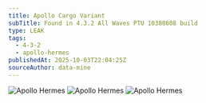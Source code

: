 ```yaml
---
title: Apollo Cargo Variant
subTitle: Found in 4.3.2 All Waves PTU 10388608 build
type: LEAK
tags:
  - 4-3-2
  - apollo-hermes
publishedAt: 2025-10-03T22:04:25Z
sourceAuthor: data-mine
---
```


![Apollo Hermes](https://media.discordapp.net/attachments/1299388020545294358/1423790425046515742/image.png?ex=68e197aa&is=68e0462a&hm=8be5bce4e52ada3de41f54542fdbb39af00df4fa4df4b79025fd8d6279d6e71b&=&format=webp&quality=lossless&width=1422&height=1476)
![Apollo Hermes](https://media.discordapp.net/attachments/1299388020545294358/1423791530904391731/image.png?ex=68e198b1&is=68e04731&hm=c0e1fba6ead4cb31b08f888165dae59e0b9c025375be422d85044938d8ae85c8&=&format=webp&quality=lossless&width=1548&height=1424)
![Apollo Hermes](https://media.discordapp.net/attachments/1299388020545294358/1423798092133699724/image.png?ex=68e19ece&is=68e04d4e&hm=33259c02ffc77a29e712e9a69273584d923810ba87154a6c6979754b60f0b44c&=&format=webp&quality=lossless&width=2540&height=1178)
